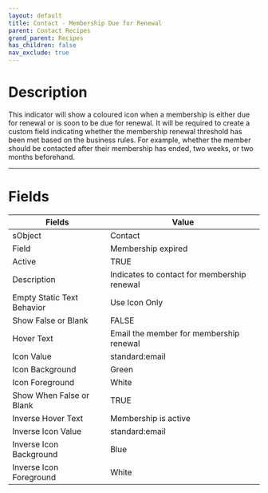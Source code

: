 ```yaml
---
layout: default
title: Contact - Membership Due for Renewal
parent: Contact Recipes
grand_parent: Recipes
has_children: false
nav_exclude: true
---
```


# Description

This indicator will show a coloured icon when a membership is either due for renewal or is soon to be due for renewal. It will be required to create a custom field indicating whether the membership renewal threshold has been met based on the business rules. For example, whether the member should be contacted after their membership has ended, two weeks, or two months beforehand.

***

# Fields


Fields | Value
-- | --
sObject | Contact
Field | Membership expired
Active | TRUE
Description | Indicates to contact for membership renewal
Empty   Static Text Behavior | Use   Icon Only
Show   False or Blank | FALSE
Hover Text | Email the member for membership renewal
Icon Value | standard:email
Icon Background | Green
Icon Foreground | White
Show When False or Blank | TRUE
Inverse Hover Text | Membership is active
Inverse Icon Value | standard:email
Inverse Icon Background | Blue
Inverse Icon Foreground | White

